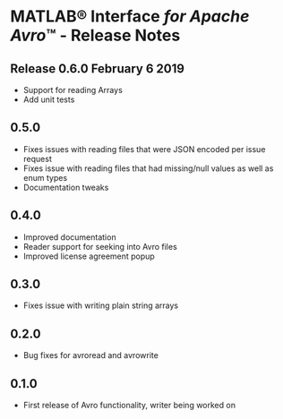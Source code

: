 #  MATLAB&reg; Interface *for Apache Avro*™ - Release Notes

## Release 0.6.0 February 6 2019
* Support for reading Arrays
* Add unit tests

## 0.5.0
- Fixes issues with reading files that were JSON encoded per issue request
- Fixes issue with reading files that had missing/null values as well as enum types
- Documentation tweaks

## 0.4.0
- Improved documentation
- Reader support for seeking into Avro files
- Improved license agreement popup

## 0.3.0
- Fixes issue with writing plain string arrays

## 0.2.0
- Bug fixes for avroread and avrowrite

## 0.1.0
- First release of Avro functionality, writer being worked on